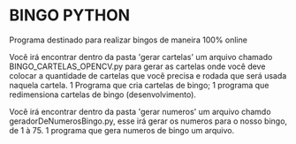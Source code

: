 # BINGO PYTHON
<p>Programa destinado para realizar bingos de maneira 100% online</p>

Você irá encontrar dentro da pasta 'gerar cartelas' um arquivo chamado BINGO_CARTELAS_OPENCV.py para gerar as cartelas onde você deve colocar a quantidade de cartelas que você precisa e rodada que será usada naquela cartela. 
 1 Programa que cria cartelas de bingo;
 1 programa que redimensiona cartelas de bingo (desenvolvimento).
 
Você irá encontrar dentro da pasta 'gerar numeros' um arquivo chamdo geradorDeNumerosBingo.py, esse irá gerar os numeros para o nosso bingo, de 1 à 75.
 1 programa que gera numeros de bingo um arquivo.
